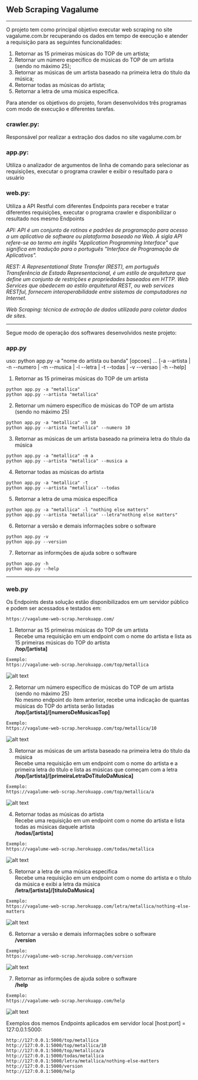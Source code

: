 
## Web Scraping Vagalume
---
O projeto tem como principal objetivo executar web scraping no site vagalume.com.br recuperando os dados em tempo de execução e atender a requisição para as seguintes funcionalidades:

1. Retornar as 15 primeiras músicas do TOP de um artista;
2. Retornar um número específico de músicas do TOP de um artista (sendo no máximo 25);
3. Retornar as músicas de um artista baseado na primeira letra do título da música;
4. Retornar todas as músicas do artista;
5. Retornar a letra de uma música específica. 

Para atender os objetivos do projeto, foram desenvolvidos três programas com modo de execução e diferentes tarefas.

### crawler.py: 
Responsável por realizar a extração dos dados no site vagalume.com.br

### app.py:
Utiliza o analizador de argumentos de linha de comando para selecionar as requisições, executar o programa crawler e exibir o resultado para o usuário

### web.py: 
Utiliza a API Restful com diferentes Endpoints para receber e tratar diferentes requisições, executar o programa crawler e disponibilizar o resultado nos mesmo Endpoints

*API: API é um conjunto de rotinas e padrões de programação para acesso a um aplicativo de software ou plataforma baseado na Web. A sigla API refere-se ao termo em inglês "Application Programming Interface" que significa em tradução para o português "Interface de Programação de Aplicativos".*

*REST: A Representational State Transfer (REST), em português Transferência de Estado Representacional, é um estilo de arquitetura que define um conjunto de restrições e propriedades baseados em HTTP. Web Services que obedecem ao estilo arquitetural REST, ou web services RESTful, fornecem interoperabilidade entre sistemas de computadores na Internet.*

*Web Scraping: técnica de extração de dados utilizada para coletar dados de sites.*

---
Segue modo de operação dos softwares desenvolvidos neste projeto:

### app.py
uso: python app.py -a "nome do artista ou banda" [opcoes] ... 
[-a --artista | -n --numero | -m --musica | -l --letra | -t --todas | -v --versao | -h --help]

1. Retornar as 15 primeiras músicas do TOP de um artista
```
python app.py -a "metallica"
python app.py --artista "metallica"
```
2. Retornar um número específico de músicas do TOP de um artista (sendo no máximo 25)
```
python app.py -a "metallica" -n 10
python app.py --artista "metallica" --numero 10
```
3. Retornar as músicas de um artista baseado na primeira letra do título da música
```
python app.py -a "metallica" -m a
python app.py --artista "metallica" --musica a
```
4. Retornar todas as músicas do artista
```
python app.py -a "metallica" -t
python app.py --artista "metallica" --todas
```
5. Retornar a letra de uma música específica 
```
python app.py -a "metallica" -l "nothing else matters"
python app.py --artista "metallica" --letra"nothing else matters"
```
6. Retornar a versão e demais informações sobre o software
```
python app.py -v
python app.py --version
```
7. Retornar as informções de ajuda sobre o software
```
python app.py -h
python app.py --help
```
---
### web.py
Os Endpoints desta solução estão disponibilizados em um servidor público e podem ser acessados e testados em: 
```
https://vagalume-web-scrap.herokuapp.com/
```

1. Retornar as 15 primeiras músicas do TOP de um artista<br>
Recebe uma requisição em um endpoint com o nome do artista e lista as 15 primeiras músicas do TOP do artista<br>
__/top/[artista]__
```
Exemplo:
https://vagalume-web-scrap.herokuapp.com/top/metallica
```
![alt text](https://github.com/marvinsilva/webscraping-vagalume/blob/master/images/top.PNG "top")

2. Retornar um número específico de músicas do TOP de um artista (sendo no máximo 25)<br>
No mesmo endpoint do item anterior, recebe uma indicação de quantas músicas do TOP do artista serão listadas<br>
__/top/[artista]/[numeroDeMusicasTop]__
```
Exemplo:
https://vagalume-web-scrap.herokuapp.com/top/metallica/10
```
![alt text](https://github.com/marvinsilva/webscraping-vagalume/blob/master/images/top_dez.PNG "top dez")

3. Retornar as músicas de um artista baseado na primeira letra do título da música<br>
Recebe uma requisição em um endpoint com o nome do artista e a primeira letra do título e lista as músicas que começam com a letra<br> 
__/top/[artista]/[primeiraLetraDoTituloDaMusica]__
```
Exemplo:
https://vagalume-web-scrap.herokuapp.com/top/metallica/a
```
![alt text](https://github.com/marvinsilva/webscraping-vagalume/blob/master/images/top_a.PNG "top a")

4. Retornar todas as músicas do artista<br>
Recebe uma requisição em um endpoint com o nome do artista e lista todas as músicas daquele artista<br>
__/todas/[artista]__
```
Exemplo:
https://vagalume-web-scrap.herokuapp.com/todas/metallica
```
![alt text](https://github.com/marvinsilva/webscraping-vagalume/blob/master/images/todas.PNG "todas")

5. Retornar a letra de uma música específica<br>
Recebe uma requisição em um endpoint com o nome do artista e o título da música e exibi a letra da música<br>
__/letra/[artista]/[tituloDaMusica]__
```
Exemplo:
https://vagalume-web-scrap.herokuapp.com/letra/metallica/nothing-else-matters
```
![alt text](https://github.com/marvinsilva/webscraping-vagalume/blob/master/images/letra.PNG "letra")

6. Retornar a versão e demais informações sobre o software<br>
__/version__
```
Exemplo:
https://vagalume-web-scrap.herokuapp.com/version
```
![alt text](https://github.com/marvinsilva/webscraping-vagalume/blob/master/images/version.PNG "version")

7. Retornar as informções de ajuda sobre o software<br>
__/help__
```
Exemplo:
https://vagalume-web-scrap.herokuapp.com/help
```
![alt text](https://github.com/marvinsilva/webscraping-vagalume/blob/master/images/help.PNG "help")

Exemplos dos memos Endpoints aplicados em servidor local [host:port] = 127:0.0.1:5000:
```
http://127:0.0.1:5000/top/metallica
http://127:0.0.1:5000/top/metallica/10
http://127:0.0.1:5000/top/metallica/a
http://127:0.0.1:5000/todas/metallica
http://127:0.0.1:5000/letra/metallica/nothing-else-matters
http://127:0.0.1:5000/version
http://127:0.0.1:5000/help
```

